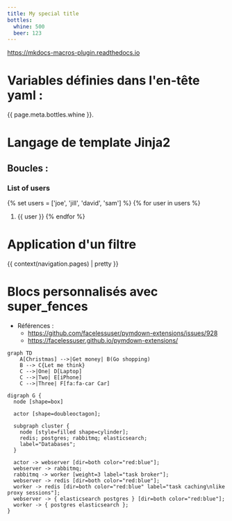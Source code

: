 ```yaml
---
title: My special title
bottles:
  whine: 500
  beer: 123
---
```



<https://mkdocs-macros-plugin.readthedocs.io>


# Variables définies dans l'en-tête yaml :

{{ page.meta.bottles.whine }}.


# Langage de template Jinja2 

## Boucles :

### List of users
{% set users = ['joe', 'jill', 'david', 'sam'] %}
{% for user in users %}
1. {{ user }}
{% endfor %}

# Application d'un filtre 

{{ context(navigation.pages) | pretty }}


# Blocs personnalisés avec super_fences

* Références : 
  * <https://github.com/facelessuser/pymdown-extensions/issues/928>
  * <https://facelessuser.github.io/pymdown-extensions/>


```mermaid
graph TD
    A[Christmas] -->|Get money| B(Go shopping)
    B --> C{Let me think}
    C -->|One| D[Laptop]
    C -->|Two| E[iPhone]
    C -->|Three| F[fa:fa-car Car]
```




```graphviz engine="dot"
digraph G {
  node [shape=box]

  actor [shape=doubleoctagon];

  subgraph cluster {
    node [style=filled shape=cylinder];
    redis; postgres; rabbitmq; elasticsearch;
    label="Databases";
  }
  
  actor -> webserver [dir=both color="red:blue"];
  webserver -> rabbitmq;
  rabbitmq -> worker [weight=3 label="task broker"];
  webserver -> redis [dir=both color="red:blue"];
  worker -> redis [dir=both color="red:blue" label="task caching\nlike proxy sessions"];
  webserver -> { elasticsearch postgres } [dir=both color="red:blue"];
  worker -> { postgres elasticsearch };
}
```